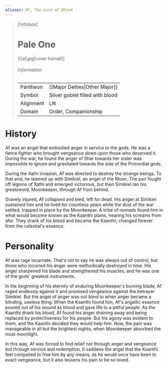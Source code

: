 ```yaml
---
aliases: Af, The Lord of Blood
---
```


> [!infobox]
> # Pale One
> ![[af.jpg|cover hsmall]]
> ###### Information
> | | |
> |---|---|
> | Pantheon | [[Major Deities\|Other Major]] |
> | Symbol | Silver goblet filled with blood |
> | Alignment | LN |
> | Domain | Order, Companionship |
# History
Af was an angel that embodied anger in service to the gods. He was a fierce fighter who brought vengeance down upon those who deserved it. During the war, he found the anger of Shar towards her sister was impossible to ignore and gravitated towards the side of the Primordial gods.

During the Xathi invasion, Af was directed to destroy the strange beings. To that end, he teamed up with Simikiel, an angel of the Moon. The pair fought off legions of Xathi and emerged victorious, but then Simikiel ran his greatsword, Moonkeeper, through Af from behind.

Gravely injured, Af collapsed and bled, left for dead. His anger at Simikiel sustained him and he lived for countless years while the dust of the war settled, trapped in place by the Moonkeeper. A tribe of nomads found him in what would become known as the Kaanthi plains, hearing his screams from afar. They drank of his blood and became the Kaanthi, changed forever from the celestial's essence.

# Personality
Af was rage incarnate. That's not to say he was always out of control, but those who incurred his anger were methodically destroyed in time. His anger sharpened his blade and strengthened his muscles, and he was one of the gods' greatest instruments.

In the beginning of his eternity of enduring Moonkeeper's burning blade, Af raged endlessly against it and promised vengeance against the betrayer Simikiel. But the angel of anger was not blind to when anger became a blinding, useless thing. When the Kaanthi found him, Af's angellic essence poured out of his wound as blood and gave life to a pitiful people. As the Kaanthi drank his blood, Af found his anger draining away and being replaced by protectiveness for his people. But his agony was evident to them, and the Kaanthi decided they would help him. Now, the pain was manageable in all but the brightest nights, when Moonkeeper absorbed the most moonlight.

In this way, Af was forced to find relief not through anger and vengeance but through service and redemption. It saddens the angel that the Kaanthi feel compelled to free him by any means, as he would once have been to exact vengeance, but it also lessens his pain to be so loved.

